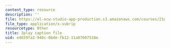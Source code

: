 ```yaml
---
content_type: resource
description: ''
file: https://ol-ocw-studio-app-production.s3.amazonaws.com/courses/21g-101-chinese-i-regular-fall-2014/e4659fa2940c0bdefb1211a87607518e_hNUoYTJl3j4.srt
file_type: application/x-subrip
resourcetype: Other
title: 3play caption file
uid: e4659fa2-940c-0bde-fb12-11a87607518e
---
```

